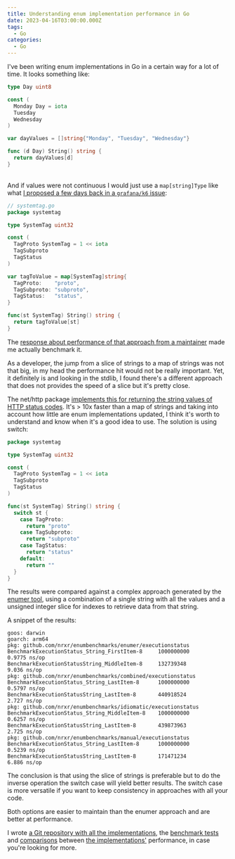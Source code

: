 ```yaml
---
title: Understanding enum implementation performance in Go
date: 2023-04-16T03:00:00.000Z
tags:
  - Go
categories:
  - Go
---
```


I've been writing enum implementations in Go in a certain way for a lot of time. It looks something like:

```go
type Day uint8

const (
  Monday Day = iota
  Tuesday
  Wednesday
)

var dayValues = []string{"Monday", "Tuesday", "Wednesday"}

func (d Day) String() string {
  return dayValues[d]
}
```

\
And if values were not continuous I would just use a `map[string]Type` like what [I proposed a few days back in a `grafana/k6` issue](https://github.com/grafana/k6/issues/2998#issuecomment-1501251892):

```go
// systemtag.go
package systemtag

type SystemTag uint32

const (
  TagProto SystemTag = 1 << iota
  TagSubproto
  TagStatus
)

var tagToValue = map[SystemTag]string{
  TagProto:    "proto",
  TagSubproto: "subproto",
  TagStatus:   "status",
}

func(st SystemTag) String() string {
  return tagToValue[st]
}
```

The [response about performance of that approach from a maintainer](https://github.com/grafana/k6/issues/2998#issuecomment-1501563052) made me actually benchmark it.

As a developer, the jump from a slice of strings to a map of strings was not that big, in my head the performance hit would not be really important. Yet, it definitely is and looking in the stdlib, I found there's a different approach that does not provides the speed of a slice but it's pretty close.

The net/http package [implements this for returning the string values of HTTP status codes](https://cs.opensource.google/go/go/+/refs/tags/go1.20.3:src/net/http/status.go;l=81). It's > 10x faster than a map of strings and taking into account how little are enum implementations updated, I think it's worth to understand and know when it's a good idea to use. The solution is using switch:

```go
package systemtag

type SystemTag uint32

const (
  TagProto SystemTag = 1 << iota
  TagSubproto
  TagStatus
)

func(st SystemTag) String() string {
  switch st {
    case TagProto:
      return "proto"
    case TagSubproto:
      return "subproto"
    case TagStatus:
      return "status"
    default:
      return ""
  }
}
```

The results were compared against a complex approach generated by the [enumer tool](https://github.com/dmarkham/enumer), using a combination of a single string with all the values and a unsigned integer slice for indexes to retrieve data from that string.

A snippet of the results:

```console
goos: darwin
goarch: arm64
pkg: github.com/nrxr/enumbenchmarks/enumer/executionstatus
BenchmarkExecutionStatus_String_FirstItem-8    	1000000000	         0.9775 ns/op
BenchmarkExecutionStatusString_MiddleItem-8    	132739348	         9.036 ns/op
pkg: github.com/nrxr/enumbenchmarks/combined/executionstatus
BenchmarkExecutionStatus_String_LastItem-8     	1000000000	         0.5797 ns/op
BenchmarkExecutionStatusString_LastItem-8      	440918524	         2.727 ns/op
pkg: github.com/nrxr/enumbenchmarks/idiomatic/executionstatus
BenchmarkExecutionStatus_String_MiddleItem-8   	1000000000	         0.6257 ns/op
BenchmarkExecutionStatusString_LastItem-8      	439873963	         2.725 ns/op
pkg: github.com/nrxr/enumbenchmarks/manual/executionstatus
BenchmarkExecutionStatus_String_LastItem-8     	1000000000	         0.5239 ns/op
BenchmarkExecutionStatusString_LastItem-8      	171471234	         6.886 ns/op
```

The conclusion is that using the slice of strings is preferable but to do the inverse operation the switch case will yield better results. The switch case is more versatile if you want to keep consistency in approaches with all your code.

Both options are easier to maintain than the enumer approach and are better at performance.

I wrote [a Git repository with all the implementations](https://github.com/nrxr/enumbenchmarks), the [benchmark tests](https://github.com/nrxr/enumbenchmarks/tree/master#benchmarks) and [comparisons](https://github.com/nrxr/enumbenchmarks/tree/master#enumer-vs-manual) between [the implementations'](https://github.com/nrxr/enumbenchmarks/tree/master#enumer-vs-idiomatic) performance, in case you're looking for more.
